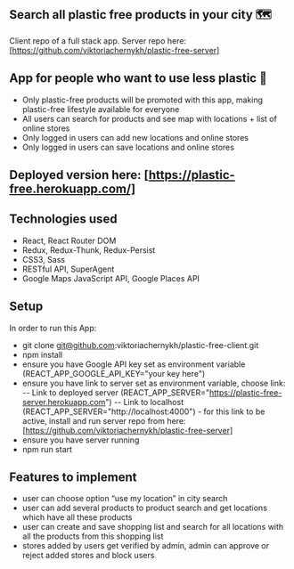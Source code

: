 ## Search all plastic free products in your city :world_map:

Client repo of a full stack app. Server repo here: [https://github.com/viktoriachernykh/plastic-free-server]

## App for people who want to use less plastic :herb:

- Only plastic-free products will be promoted with this app, making plastic-free lifestyle available for everyone
- All users can search for products and see map with locations + list of online stores
- Only logged in users can add new locations and online stores
- Only logged in users can save locations and online stores

## Deployed version here: [https://plastic-free.herokuapp.com/]

## Technologies used

- React, React Router DOM
- Redux, Redux-Thunk, Redux-Persist
- CSS3, Sass
- RESTful API, SuperAgent
- Google Maps JavaScript API, Google Places API

## Setup

In order to run this App:

- git clone git@github.com:viktoriachernykh/plastic-free-client.git
- npm install
- ensure you have Google API key set as environment variable (REACT_APP_GOOGLE_API_KEY="your key here")
- ensure you have link to server set as environment variable, choose link:
 -- Link to deployed server (REACT_APP_SERVER="https://plastic-free-server.herokuapp.com")
 -- Link to localhost (REACT_APP_SERVER="http://localhost:4000") - for this link to be active, install and run server repo from here: [https://github.com/viktoriachernykh/plastic-free-server]
- ensure you have server running
- npm run start

## Features to implement

- user can choose option “use my location” in city search
- user can add several products to product search and get locations which have all these products
- user can create and save shopping list and search for all locations with all the products from this shopping list
- stores added by users get verified by admin, admin can approve or reject added stores and block users
